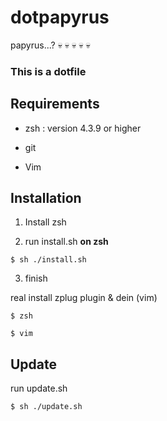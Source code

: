 # dotpapyrus

papyrus...? :skull: :skull: :skull: :skull: :skull:

### This is a dotfile

## Requirements

+ zsh : version 4.3.9 or higher

+ git

+ Vim

## Installation

1. Install zsh

2. run install.sh **on zsh**

```shell
$ sh ./install.sh
```

3. finish

real install zplug plugin & dein (vim)

```shell
$ zsh
```
```shell
$ vim
```
## Update

run update.sh

```shell
$ sh ./update.sh
```
